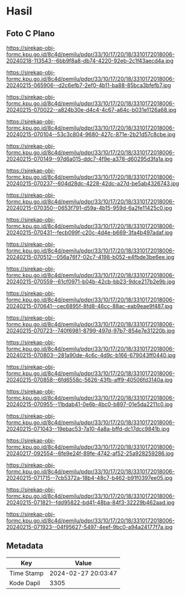 # Hasil

## Foto C Plano

https://sirekap-obj-formc.kpu.go.id/8c4d/pemilu/pdpr/33/10/17/20/18/3310172018006-20240218-113543--6bb9f8a8-db74-4220-92eb-2c1f43aecd4a.jpg

https://sirekap-obj-formc.kpu.go.id/8c4d/pemilu/pdpr/33/10/17/20/18/3310172018006-20240215-065906--d2c6efb7-2ef0-4b11-ba88-85bca3bfefb7.jpg

https://sirekap-obj-formc.kpu.go.id/8c4d/pemilu/pdpr/33/10/17/20/18/3310172018006-20240215-070022--a824b30e-d4c4-4c67-a64c-b031e1126a68.jpg

https://sirekap-obj-formc.kpu.go.id/8c4d/pemilu/pdpr/33/10/17/20/18/3310172018006-20240215-070104--53c3c804-9680-427c-871e-2b21d57c8cbe.jpg

https://sirekap-obj-formc.kpu.go.id/8c4d/pemilu/pdpr/33/10/17/20/18/3310172018006-20240215-070149--97d6a015-ddc7-4f9e-a378-d60295d3fa1a.jpg

https://sirekap-obj-formc.kpu.go.id/8c4d/pemilu/pdpr/33/10/17/20/18/3310172018006-20240215-070237--604d28dc-4228-42dc-a27d-be5ab4326743.jpg

https://sirekap-obj-formc.kpu.go.id/8c4d/pemilu/pdpr/33/10/17/20/18/3310172018006-20240215-070350--0653f791-d59a-4b15-959d-6a2fe11425c0.jpg

https://sirekap-obj-formc.kpu.go.id/8c4d/pemilu/pdpr/33/10/17/20/18/3310172018006-20240215-070431--fecb099f-c20c-4d4e-b669-3fa4b497adaf.jpg

https://sirekap-obj-formc.kpu.go.id/8c4d/pemilu/pdpr/33/10/17/20/18/3310172018006-20240215-070512--056a76f7-02c7-4198-b052-e4fbde3be6ee.jpg

https://sirekap-obj-formc.kpu.go.id/8c4d/pemilu/pdpr/33/10/17/20/18/3310172018006-20240215-070559--61cf0971-b04b-42cb-bb23-9dce217b2e9b.jpg

https://sirekap-obj-formc.kpu.go.id/8c4d/pemilu/pdpr/33/10/17/20/18/3310172018006-20240215-070641--cec6895f-8fd8-46cc-88ac-eab9eae9f487.jpg

https://sirekap-obj-formc.kpu.go.id/8c4d/pemilu/pdpr/33/10/17/20/18/3310172018006-20240215-070723--740f6981-8799-497d-97b7-854e7e31220b.jpg

https://sirekap-obj-formc.kpu.go.id/8c4d/pemilu/pdpr/33/10/17/20/18/3310172018006-20240215-070803--281a90de-4c6c-4d9c-b166-679043ff0440.jpg

https://sirekap-obj-formc.kpu.go.id/8c4d/pemilu/pdpr/33/10/17/20/18/3310172018006-20240215-070858--6fd6558c-5626-43fb-aff9-40506fd3140a.jpg

https://sirekap-obj-formc.kpu.go.id/8c4d/pemilu/pdpr/33/10/17/20/18/3310172018006-20240215-070955--11bdab41-0e6b-4bc0-b897-01e5da2211c0.jpg

https://sirekap-obj-formc.kpu.go.id/8c4d/pemilu/pdpr/33/10/17/20/18/3310172018006-20240215-071043--19ebac53-7a10-4a8a-bffd-dc17dcc9841b.jpg

https://sirekap-obj-formc.kpu.go.id/8c4d/pemilu/pdpr/33/10/17/20/18/3310172018006-20240217-092554--6fe9e24f-89fe-4742-af52-25a928259286.jpg

https://sirekap-obj-formc.kpu.go.id/8c4d/pemilu/pdpr/33/10/17/20/18/3310172018006-20240215-071715--7cb5372a-18b4-48c7-b462-b91f0397ee05.jpg

https://sirekap-obj-formc.kpu.go.id/8c4d/pemilu/pdpr/33/10/17/20/18/3310172018006-20240215-071821--fdd95822-bd41-48ba-84f3-32229b462aad.jpg

https://sirekap-obj-formc.kpu.go.id/8c4d/pemilu/pdpr/33/10/17/20/18/3310172018006-20240215-071923--04f95627-5497-4eef-9bc0-a94a24177f7a.jpg


## Metadata

| Key        | Value               |
| ---------- | ------------------- |
| Time Stamp | 2024-02-27 20:03:47 |
| Kode Dapil | 3305                |



